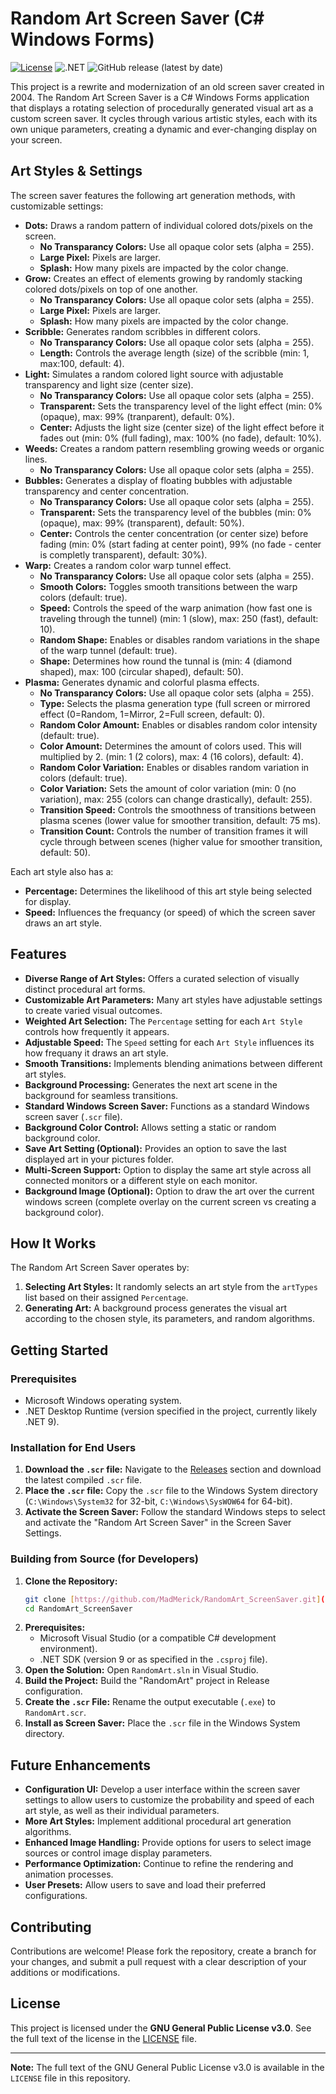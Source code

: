 # Random Art Screen Saver (C# Windows Forms)

[![License](https://img.shields.io/badge/License-GPLv3-blue.svg)](https://www.gnu.org/licenses/gpl-3.0)
![.NET](https://github.com/MadMerick/RandomArt_ScreenSaver/workflows/.NET/badge.svg)
![GitHub release (latest by date)](https://img.shields.io/github/v/release/MadMerick/RandomArt_ScreenSaver)

This project is a rewrite and modernization of an old screen saver created in 2004. The Random Art Screen Saver is a C# Windows Forms application that displays a rotating selection of procedurally generated visual art as a custom screen saver. It cycles through various artistic styles, each with its own unique parameters, creating a dynamic and ever-changing display on your screen.

## Art Styles & Settings

The screen saver features the following art generation methods, with customizable settings:

* **Dots:** Draws a random pattern of individual colored dots/pixels on the screen.
    * **No Transparancy Colors:** Use all opaque color sets (alpha = 255).
    * **Large Pixel:** Pixels are larger.
    * **Splash:** How many pixels are impacted by the color change.
* **Grow:** Creates an effect of elements growing by randomly stacking colored dots/pixels on top of one another.
    * **No Transparancy Colors:** Use all opaque color sets (alpha = 255).
    * **Large Pixel:** Pixels are larger.
    * **Splash:** How many pixels are impacted by the color change.
* **Scribble:** Generates random scribbles in different colors.
    * **No Transparancy Colors:** Use all opaque color sets (alpha = 255).
    * **Length:** Controls the average length (size) of the scribble (min: 1, max:100, default: 4).
* **Light:** Simulates a random colored light source with adjustable transparency and light size (center size).
    * **No Transparancy Colors:** Use all opaque color sets (alpha = 255).
    * **Transparent:** Sets the transparency level of the light effect (min: 0% (opaque), max: 99% (tranparent), default: 0%).
    * **Center:** Adjusts the light size (center size) of the light effect before it fades out (min: 0% (full fading), max: 100% (no fade), default: 10%).
* **Weeds:** Creates a random pattern resembling growing weeds or organic lines.
    * **No Transparancy Colors:** Use all opaque color sets (alpha = 255).
* **Bubbles:** Generates a display of floating bubbles with adjustable transparency and center concentration.
    * **No Transparancy Colors:** Use all opaque color sets (alpha = 255).
    * **Transparent:** Sets the transparency level of the bubbles (min: 0% (opaque), max: 99% (transparent), default: 50%).
    * **Center:** Controls the center concentration (or center size) before fading (min: 0% (start fading at center point), 99% (no fade - center is completly transparent), default: 30%).
* **Warp:** Creates a random color warp tunnel effect.
    * **No Transparancy Colors:** Use all opaque color sets (alpha = 255).
    * **Smooth Colors:** Toggles smooth transitions between the warp colors (default: true).
    * **Speed:** Controls the speed of the warp animation (how fast one is traveling through the tunnel) (min: 1 (slow), max: 250 (fast), default: 10).
    * **Random Shape:** Enables or disables random variations in the shape of the warp tunnel (default: true).
    * **Shape:** Determines how round the tunnal is (min: 4 (diamond shaped), max: 100 (circular shaped), default: 50).
* **Plasma:** Generates dynamic and colorful plasma effects.
    * **No Transparancy Colors:** Use all opaque color sets (alpha = 255).
    * **Type:** Selects the plasma generation type (full screen or mirrored effect (0=Random, 1=Mirror, 2=Full screen, default: 0).
    * **Random Color Amount:** Enables or disables random color intensity (default: true).
    * **Color Amount:** Determines the amount of colors used. This will multiplied by 2. (min: 1 (2 colors), max: 4 (16 colors), default: 4).
    * **Random Color Variation:** Enables or disables random variation in colors (default: true).
    * **Color Variation:** Sets the amount of color variation (min: 0 (no variation), max: 255 (colors can change drastically), default: 255).
    * **Transition Speed:** Controls the smoothness of transitions between plasma scenes (lower value for smoother transition, default: 75 ms).
    * **Transition Count:** Controls the number of transition frames it will cycle through between scenes (higher value for smoother transition, default: 50).

Each art style also has a:

* **Percentage:** Determines the likelihood of this art style being selected for display.
* **Speed:** Influences the frequancy (or speed) of which the screen saver draws an art style.

## Features

* **Diverse Range of Art Styles:** Offers a curated selection of visually distinct procedural art forms.
* **Customizable Art Parameters:** Many art styles have adjustable settings to create varied visual outcomes.
* **Weighted Art Selection:** The `Percentage` setting for each `Art Style` controls how frequently it appears.
* **Adjustable Speed:** The `Speed` setting for each `Art Style` influences its how frequany it draws an art style.
* **Smooth Transitions:** Implements blending animations between different art styles.
* **Background Processing:** Generates the next art scene in the background for seamless transitions.
* **Standard Windows Screen Saver:** Functions as a standard Windows screen saver (`.scr` file).
* **Background Color Control:** Allows setting a static or random background color.
* **Save Art Setting (Optional):** Provides an option to save the last displayed art in your pictures folder.
* **Multi-Screen Support:** Option to display the same art style across all connected monitors or a different style on each monitor.
* **Background Image (Optional):** Option to draw the art over the current windows screen (complete overlay on the current screen vs creating a background color).

## How It Works

The Random Art Screen Saver operates by:

1.  **Selecting Art Styles:** It randomly selects an art style from the `artTypes` list based on their assigned `Percentage`.
2.  **Generating Art:** A background process generates the visual art according to the chosen style, its parameters, and random algorithms.

## Getting Started

### Prerequisites

* Microsoft Windows operating system.
* .NET Desktop Runtime (version specified in the project, currently likely .NET 9).

### Installation for End Users

1.  **Download the `.scr` file:** Navigate to the [Releases](https://github.com/MadMerick/RandomArt_ScreenSaver/releases) section and download the latest compiled `.scr` file.
2.  **Place the `.scr` file:** Copy the `.scr` file to the Windows System directory (`C:\Windows\System32` for 32-bit, `C:\Windows\SysWOW64` for 64-bit).
3.  **Activate the Screen Saver:** Follow the standard Windows steps to select and activate the "Random Art Screen Saver" in the Screen Saver Settings.

### Building from Source (for Developers)

1.  **Clone the Repository:**
    ```bash
    git clone [https://github.com/MadMerick/RandomArt_ScreenSaver.git](https://github.com/MadMerick/RandomArt_ScreenSaver.git)
    cd RandomArt_ScreenSaver
    ```
2.  **Prerequisites:**
    * Microsoft Visual Studio (or a compatible C# development environment).
    * .NET SDK (version 9 or as specified in the `.csproj` file).
3.  **Open the Solution:** Open `RandomArt.sln` in Visual Studio.
4.  **Build the Project:** Build the "RandomArt" project in Release configuration.
5.  **Create the `.scr` File:** Rename the output executable (`.exe`) to `RandomArt.scr`.
6.  **Install as Screen Saver:** Place the `.scr` file in the Windows System directory.

## Future Enhancements

* **Configuration UI:** Develop a user interface within the screen saver settings to allow users to customize the probability and speed of each art style, as well as their individual parameters.
* **More Art Styles:** Implement additional procedural art generation algorithms.
* **Enhanced Image Handling:** Provide options for users to select image sources or control image display parameters.
* **Performance Optimization:** Continue to refine the rendering and animation processes.
* **User Presets:** Allow users to save and load their preferred configurations.

## Contributing

Contributions are welcome! Please fork the repository, create a branch for your changes, and submit a pull request with a clear description of your additions or modifications.

## License

This project is licensed under the **GNU General Public License v3.0**. See the full text of the license in the [LICENSE](LICENSE) file.

---

**Note:** The full text of the GNU General Public License v3.0 is available in the `LICENSE` file in this repository.
